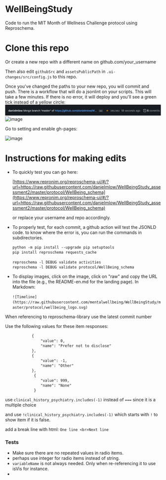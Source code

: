 # WellBeingStudy


Code to run the MIT Month of Wellness Challenge protocol using Reproschema.


# Clone this repo 

Or create a new repo with a different name on github.com/your_username

Then also edit `githubSrc` and `assetsPublicPath` in `.ui-changes/src/config.js` to this repo.

Once you've changed the paths to your new repo, you will commit and push. There is a workflow that will do a jsonlint on your scripts. This will take a few minutes. If there is no error, it will deploy and you'll see a green tick instead of a yellow circle:
![img.png](img.png)
![image](https://user-images.githubusercontent.com/14787791/139591073-77f18f7e-5df6-4c1d-957c-dcefc7ac26e9.png)


Go to setting and enable gh-pages:  

![image](https://user-images.githubusercontent.com/14787791/139488527-fa70f042-8d8e-4f84-a1af-8be6396c2e6c.png)



# Instructions for making edits
* To quickly test you can go here: 


    [https://www.repronim.org/reproschema-ui/#/?url=https://raw.githubusercontent.com/danielmlow/WellBeingStudy_assessment2/master/protocol/WellBeing_schema](https://www.repronim.org/reproschema-ui/#/?url=https://raw.githubusercontent.com/danielmlow/WellBeingStudy_assessment2/master/protocol/WellBeing_schema) 
    
    or replace your username and repo accordingly.



* To properly test, for each commit, a github action will test the JSONLD code. to know where the error is, you can run the commands in subdirectories.

    ```
    python -m pip install --upgrade pip setuptools
    pip install reproschema requests_cache
    
    reproschema -l DEBUG validate activities
    reproschema -l DEBUG validate protocol/WellBeing_schema
    ```

 


* To display images, click on the image, click on "raw" and copy the URL into the file (e.g., the README-en.md for the landing page). 
    In Markdown: 
    
    `![Timeline](https://raw.githubusercontent.com/mentalwellbeing/WellBeingStudy/master/protocol/wellbeing_logo.svg)` 
    
    
    
When referencing to reproschema-library use the latest commit number




Use the following values for these item responses:
```
            {
                "value": 0,
                "name": "Prefer not to disclose"
            },
            {
                "value": -1,
                "name": "Other"
            },
             {
                "value": 999,
                "name": "None"
             }

```
    



use `clinical_history_psychiatry.includes(-1)` instead of `===` since it is a multiple choice

and use `!clinical_history_psychiatry.includes(-1)` which starts with `!` to show item if it is false. 


add a break line with html: `One line <br>Next line`


### Tests

* Make sure there are no repeated values in radio items.
* perhaps use integer for radio items instead of string. 
* `variableName` is not always needed. Only when re-referencing it to use isVis for instance.
* 
